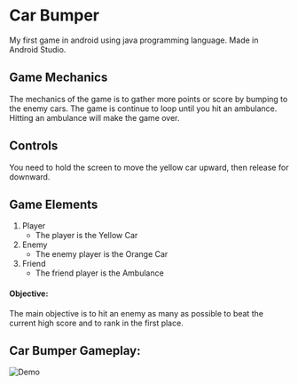 # Car Bumper
My first game in android using java programming language. Made in Android Studio.

## Game Mechanics

The mechanics of the game is to gather more points or score by bumping to the enemy cars. The game is continue to loop until you hit an ambulance. Hitting an ambulance
will make the game over. 

## Controls

You need to hold the screen to move the yellow car upward, then release for downward.

## Game Elements

1. Player
   - The player is the Yellow Car
1. Enemy
   - The enemy player is the Orange Car
1. Friend
   - The friend player is the Ambulance

#### Objective:

The main objective is to hit an enemy as many as possible to beat the current high score and to rank in the first place.

## Car Bumper Gameplay:

![Demo](https://github.com/reymundvirtus/car-bumper/blob/main/app/src/main/res/drawable-v24/car_bumper.gif)
